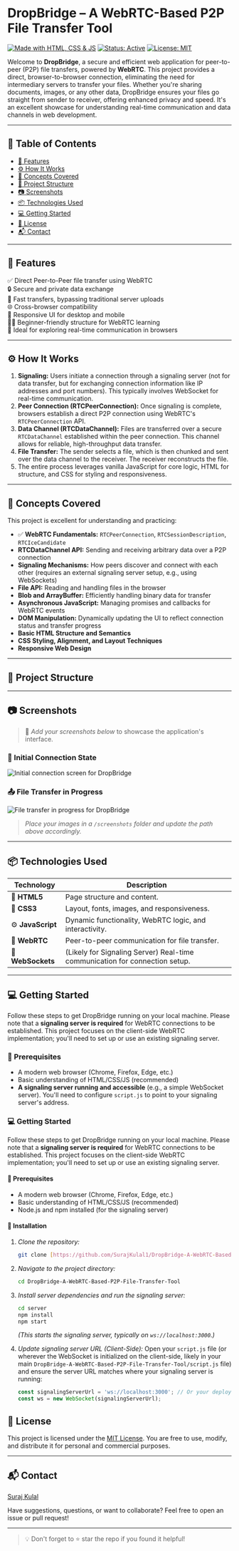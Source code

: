 # DropBridge – A WebRTC-Based P2P File Transfer Tool

[![Made with HTML, CSS & JS](https://img.shields.io/badge/Made%20with-HTML%2C%20CSS%2C%20JS-orange.svg?style=for-the-badge&logo=html5)](https://developer.mozilla.org/en-US/docs/Web)
[![Status: Active](https://img.shields.io/badge/Status-Active-brightgreen.svg?style=for-the-badge)]()
[![License: MIT](https://img.shields.io/badge/License-MIT-blue.svg?style=for-the-badge)](LICENSE)

Welcome to **DropBridge**, a secure and efficient web application for peer-to-peer (P2P) file transfers, powered by **WebRTC**. This project provides a direct, browser-to-browser connection, eliminating the need for intermediary servers to transfer your files. Whether you're sharing documents, images, or any other data, DropBridge ensures your files go straight from sender to receiver, offering enhanced privacy and speed. It's an excellent showcase for understanding real-time communication and data channels in web development.

---

## 📑 Table of Contents

- [🚀 Features](#-features)
- [⚙ How It Works](#-how-it-works)
- [🧠 Concepts Covered](#-concepts-covered)
- [📂 Project Structure](#-project-structure)
- [📷 Screenshots](#-screenshots)
- [📦 Technologies Used](#-technologies-used)
- [💻 Getting Started](#-getting-started)
- [📄 License](#-license)
- [📬 Contact](#-contact)

---

## 🚀 Features

✅ Direct Peer-to-Peer file transfer using WebRTC   
🔒 Secure and private data exchange   
🚀 Fast transfers, bypassing traditional server uploads   
🌐 Cross-browser compatibility   
📱 Responsive UI for desktop and mobile   
👨‍🏫 Beginner-friendly structure for WebRTC learning   
🧩 Ideal for exploring real-time communication in browsers

---

## ⚙ How It Works

1.  **Signaling:** Users initiate a connection through a signaling server (not for data transfer, but for exchanging connection information like IP addresses and port numbers). This typically involves WebSocket for real-time communication.
2.  **Peer Connection (RTCPeerConnection):** Once signaling is complete, browsers establish a direct P2P connection using WebRTC's `RTCPeerConnection` API.
3.  **Data Channel (RTCDataChannel):** Files are transferred over a secure `RTCDataChannel` established within the peer connection. This channel allows for reliable, high-throughput data transfer.
4.  **File Transfer:** The sender selects a file, which is then chunked and sent over the data channel to the receiver. The receiver reconstructs the file.
5.  The entire process leverages vanilla JavaScript for core logic, HTML for structure, and CSS for styling and responsiveness.

---

## 🧠 Concepts Covered

This project is excellent for understanding and practicing:

-   ✅ **WebRTC Fundamentals:** `RTCPeerConnection`, `RTCSessionDescription`, `RTCIceCandidate`
-   **RTCDataChannel API:** Sending and receiving arbitrary data over a P2P connection
-   **Signaling Mechanisms:** How peers discover and connect with each other (requires an external signaling server setup, e.g., using WebSockets)
-   **File API:** Reading and handling files in the browser
-   **Blob and ArrayBuffer:** Efficiently handling binary data for transfer
-   **Asynchronous JavaScript:** Managing promises and callbacks for WebRTC events
-   **DOM Manipulation:** Dynamically updating the UI to reflect connection status and transfer progress
-   **Basic HTML Structure and Semantics**
-   **CSS Styling, Alignment, and Layout Techniques**
-   **Responsive Web Design**

---

## 📂 Project Structure




---

## 📷 Screenshots

> 📸 *Add your screenshots below* to showcase the application's interface.

### 🔗 Initial Connection State
![Initial connection screen for DropBridge](https://via.placeholder.com/600x400?text=DropBridge+Initial+State)

### 📤 File Transfer in Progress
![File transfer in progress for DropBridge](https://via.placeholder.com/600x400?text=DropBridge+Transfer+In+Progress)

> _Place your images in a `/screenshots` folder and update the path above accordingly._

---

## 📦 Technologies Used

| Technology    | Description                                   |
|---------------|-----------------------------------------------|
| 🧱 **HTML5** | Page structure and content.                   |
| 🎨 **CSS3** | Layout, fonts, images, and responsiveness.    |
| ⚙ **JavaScript** | Dynamic functionality, WebRTC logic, and interactivity. |
| 🚀 **WebRTC** | Peer-to-peer communication for file transfer. |
| 🔌 **WebSockets** | (Likely for Signaling Server) Real-time communication for connection setup. |

---

## 💻 Getting Started

Follow these steps to get DropBridge running on your local machine. Please note that a **signaling server is required** for WebRTC connections to be established. This project focuses on the client-side WebRTC implementation; you'll need to set up or use an existing signaling server.

### 🔧 Prerequisites

-   A modern web browser (Chrome, Firefox, Edge, etc.)
-   Basic understanding of HTML/CSS/JS (recommended)
-   **A signaling server running and accessible** (e.g., a simple WebSocket server). You'll need to configure `script.js` to point to your signaling server's address.

### 💻 Getting Started

Follow these steps to get DropBridge running on your local machine. Please note that a **signaling server is required** for WebRTC connections to be established. This project focuses on the client-side WebRTC implementation; you'll need to set up or use an existing signaling server.

#### 🔧 Prerequisites

-   A modern web browser (Chrome, Firefox, Edge, etc.)
-   Basic understanding of HTML/CSS/JS (recommended)
-   Node.js and npm installed (for the signaling server)

#### 🚀 Installation

1.  *Clone the repository:*

    ```bash
    git clone [https://github.com/SurajKulal1/DropBridge-A-WebRTC-Based-P2P-File-Transfer-Tool.git](https://github.com/SurajKulal1/DropBridge-A-WebRTC-Based-P2P-File-Transfer-Tool.git)
    ```

2.  *Navigate to the project directory:*

    ```bash
    cd DropBridge-A-WebRTC-Based-P2P-File-Transfer-Tool
    ```

3.  *Install server dependencies and run the signaling server:*

    ```bash
    cd server
    npm install
    npm start
    ```
    *(This starts the signaling server, typically on `ws://localhost:3000`.)*

4.  *Update signaling server URL (Client-Side):*
    Open your `script.js` file (or wherever the WebSocket is initialized on the client-side, likely in your main `DropBridge-A-WebRTC-Based-P2P-File-Transfer-Tool/script.js` file) and ensure the server URL matches where your signaling server is running:

    ```javascript
    const signalingServerUrl = 'ws://localhost:3000'; // Or your deployed server URL
    const ws = new WebSocket(signalingServerUrl);
    ```
    

## 📄 License

This project is licensed under the [MIT License](LICENSE). You are free to use, modify, and distribute it for personal and commercial purposes.

---

## 📬 Contact

[Suraj Kulal](https://github.com/SurajKulal1)

Have suggestions, questions, or want to collaborate? Feel free to open an issue or pull request!

---

> 💡 Don't forget to ⭐ star the repo if you found it helpful!
